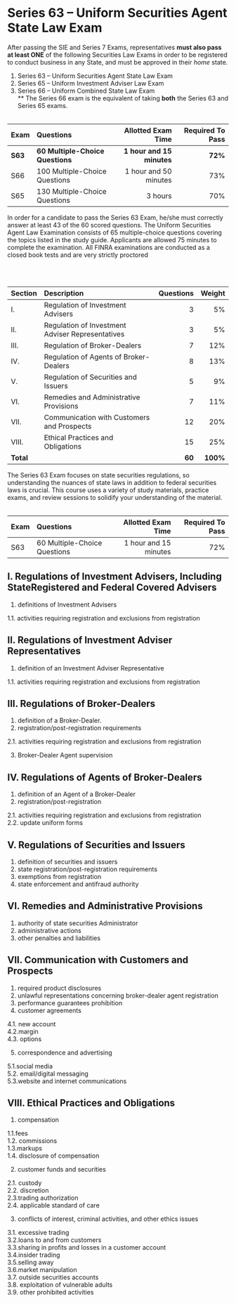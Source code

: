 # Series 63 – Uniform Securities Agent State Law Exam </br>

After passing the SIE and Series 7 Exams, representatives **must also pass at least ONE** of the following Securities Law Exams in order to be registered to conduct business in any State, and must be approved in their *home* state.

1. Series 63 – Uniform Securities Agent State Law Exam </br>
2. Series 65 – Uniform Investment Adviser Law Exam</br>
3. Series 66 – Uniform Combined State Law Exam</br>
** The Series 66 exam is the equivalent of taking **both** the Series 63 and Series 65 exams.</br></br>

| Exam    | Questions | Allotted Exam Time | Required To Pass |
| :-------- | :------- | -------: |-------: |
| **S63**   | **60 Multiple-Choice Questions**   | **1 hour and 15 minutes**    | **72%** |
| S66    | 100 Multiple-Choice Questions   | 1 hour and 50 minutes    | 73% |
| S65    | 130 Multiple-Choice Questions    | 3 hours   | 70% |

In order for a candidate to pass the Series 63 Exam, he/she must correctly answer at least 43 of the 60 scored questions. The Uniform Securities Agent Law Examination consists of 65 multiple-choice questions covering the topics listed in the study guide. Applicants are allowed 75 minutes to complete the examination. All FINRA examinations are conducted as a closed book tests and are very strictly proctored

</br>
</br>

| Section    | Description | Questions | Weight |
| :-------- | :------- | -------: |-------: |
| I. | Regulation of Investment Advisers  | 3 | 5% |
| II. | Regulation of Investment Adviser Representatives  | 3 | 5% |
| III. | Regulation of Broker-Dealers | 7 |  12% |
| IV. | Regulation of Agents of Broker-Dealers | 8 | 13% |
| V. | Regulation of Securities and Issuers  | 5 | 9% |
| VI. |Remedies and Administrative Provisions | 7 | 11% |
| VII. | Communication with Customers and Prospects | 12 |  20% |
| VIII. |  Ethical Practices and Obligations | 15 | 25% |
| **Total** |  | **60** | **100%** |

The Series 63 Exam focuses on state securities regulations, so understanding the nuances of state laws in addition to federal securities laws is crucial. This course uses a variety of study materials, practice exams, and review sessions to solidify your understanding of the material. </br></br>


| Exam    | Questions | Allotted Exam Time | Required To Pass |
| :-------- | :------- | -------: |-------: |
| S63 | 60 Multiple-Choice Questions   | 1 hour and 15 minutes    | 72% |


## I. Regulations of Investment Advisers, Including StateRegistered and Federal Covered Advisers

1. definitions of Investment Advisers</br>

1.1. activities requiring registration and exclusions from registration

## II. Regulations of Investment Adviser Representatives
1. definition of an Investment Adviser Representative</br>

1.1. activities requiring registration and exclusions from registration</br>

## III. Regulations of Broker-Dealers
1. definition of a Broker-Dealer.</br>
2. registration/post-registration requirements</br>

2.1. activities requiring registration and exclusions from registration</br>

3. Broker-Dealer Agent supervision</br>

## IV. Regulations of Agents of Broker-Dealers
1. definition of an Agent of a Broker-Dealer</br>
2. registration/post-registration</br>

2.1. activities requiring registration and exclusions from registration</br>
2.2. update uniform forms</br>

## V. Regulations of Securities and Issuers
1. definition of securities and issuers
2. state registration/post-registration requirements
3. exemptions from registration
4. state enforcement and antifraud authority

## VI. Remedies and Administrative Provisions
1. authority of state securities Administrator
2. administrative actions
3. other penalties and liabilities

## VII. Communication with Customers and Prospects
1. required product disclosures</br>
2. unlawful representations concerning broker-dealer agent registration</br>
3. performance guarantees prohibition</br>
4. customer agreements</br>

4.1. new account</br>
4.2.margin</br>
4.3. options</br>

5. correspondence and advertising</br>

5.1.social media</br>
5.2. email/digital messaging</br>
5.3.website and internet communications</br>

## VIII. Ethical Practices and Obligations
1. compensation</br>

1.1.fees</br>
1.2. commissions</br>
1.3.markups</br>
1.4. disclosure of compensation</br>

2. customer funds and securities</br>

2.1. custody</br>
2.2. discretion</br>
2.3.trading authorization</br>
2.4. applicable standard of care</br>

3. conflicts of interest, criminal activities, and other ethics issues</br>

3.1. excessive trading</br>
3.2.loans to and from customers</br>
3.3.sharing in profits and losses in a customer account</br>
3.4.insider trading</br>
3.5.selling away</br>
3.6.market manipulation</br>
3.7. outside securities accounts</br>
3.8. exploitation of vulnerable adults</br>
3.9. other prohibited activities</br>
